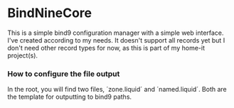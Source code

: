 # BindNineCore

This is a simple bind9 configuration manager with a simple web interface. I've created according to my needs. It doesn't support all records yet but I don't need other record types for now, as this is part of my home-it project(s). 

### How to configure the file output

In the root, you will find two files, ´zone.liquid´ and ´named.liquid´. Both are the template for outputting to bind9 paths.
